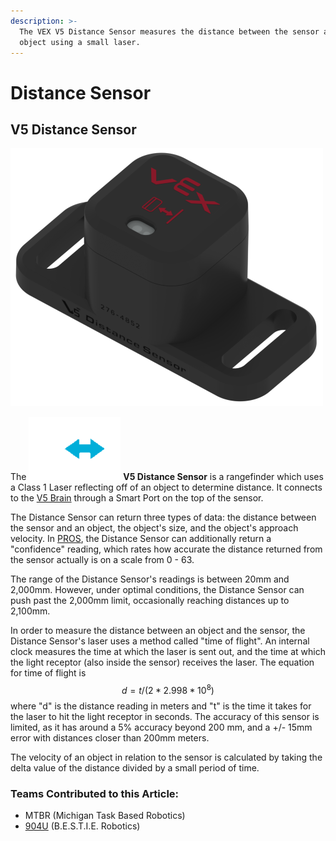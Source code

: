 ```yaml
---
description: >-
  The VEX V5 Distance Sensor measures the distance between the sensor and an
  object using a small laser.
---
```


# Distance Sensor

## V5 Distance Sensor

![](../../../.gitbook/assets/distancesensor.png)

The <img src="../../../.gitbook/assets/distancesensor_icon.png" alt="" data-size="line"> **V5 Distance Sensor** is a rangefinder which uses a Class 1 Laser reflecting off of an object to determine distance. It connects to the [V5 Brain](../../vex-electronics/vex-v5-brain/) through a Smart Port on the top of the sensor.

The Distance Sensor can return three types of data: the distance between the sensor and an object, the object's size, and the object's approach velocity. In [PROS](../../../software/vex-programming-software/pros/), the Distance Sensor can additionally return a "confidence" reading, which rates how accurate the distance returned from the sensor actually is on a scale from 0 - 63.

The range of the Distance Sensor's readings is between 20mm and 2,000mm. However, under optimal conditions, the Distance Sensor can push past the 2,000mm limit, occasionally reaching distances up to 2,100mm.

In order to measure the distance between an object and the sensor, the Distance Sensor's laser uses a method called "time of flight". An internal clock measures the time at which the laser is sent out, and the time at which the light receptor (also inside the sensor) receives the laser. The equation for time of flight is $$d = t / (2 * 2.998 * 10^8)$$ where "d" is the distance reading in meters and "t" is the time it takes for the laser to hit the light receptor in seconds. The accuracy of this sensor is limited, as it has around a 5% accuracy beyond 200 mm, and a +/- 15mm error with distances closer than 200mm meters.

The velocity of an object in relation to the sensor is calculated by taking the delta value of the distance divided by a small period of time.

### Teams Contributed to this Article:

* MTBR (Michigan Task Based Robotics)
* [904U](https://www.youtube.com/channel/UCKvtsL9hJ\_x7bqrpl3nJ3Gg) (B.E.S.T.I.E. Robotics)

